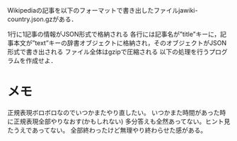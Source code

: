 Wikipediaの記事を以下のフォーマットで書き出したファイルjawiki-country.json.gzがある．

1行に1記事の情報がJSON形式で格納される
各行には記事名が”title”キーに，記事本文が”text”キーの辞書オブジェクトに格納され，そのオブジェクトがJSON形式で書き出される
ファイル全体はgzipで圧縮される
以下の処理を行うプログラムを作成せよ．

# メモ
正規表現ボロボロなのでいつかまたやり直したい。
いつかまた時間があった時に正規表現全部やりなおす(かもしれない)
多分答えも全然あってない。ヒント見たうえであってない。
全部終わったけど無理やり終わらせた感がある。